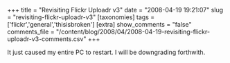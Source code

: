 +++
title = "Revisiting Flickr Uploadr v3"
date = "2008-04-19 19:21:07"
slug = "revisiting-flickr-uploadr-v3"
[taxonomies]
tags = ['flickr','general','thisisbroken']
[extra]
show_comments = "false"
comments_file = "/content/blog/2008/04/2008-04-19-revisiting-flickr-uploadr-v3-comments.csv"
+++

It just caused my entire PC to restart. I will be downgrading forthwith.
